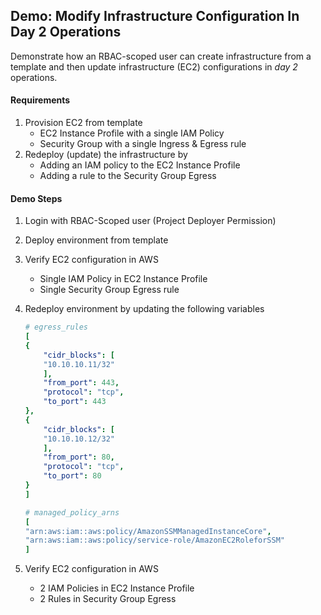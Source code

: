 ## Demo: Modify Infrastructure Configuration In Day 2 Operations
Demonstrate how an RBAC-scoped user can create infrastructure from a template and then update infrastructure (EC2) configurations in *day 2* operations.

#### Requirements
1. Provision EC2 from template
    - EC2 Instance Profile with a single IAM Policy
    - Security Group with a single Ingress & Egress rule
2. Redeploy (update) the infrastructure by
    - Adding an IAM policy to the EC2 Instance Profile
    - Adding a rule to the Security Group Egress


#### Demo Steps
1. Login with RBAC-Scoped user (Project Deployer Permission)
2. Deploy environment from template
3. Verify EC2 configuration in AWS
    - Single IAM Policy in EC2 Instance Profile
    - Single Security Group Egress rule
4. Redeploy environment by updating the following variables


    ```yaml
    # egress_rules
    [
    {
        "cidr_blocks": [
        "10.10.10.11/32"
        ],
        "from_port": 443,
        "protocol": "tcp",
        "to_port": 443
    },
    {
        "cidr_blocks": [
        "10.10.10.12/32"
        ],
        "from_port": 80,
        "protocol": "tcp",
        "to_port": 80
    }
    ]
    ```


    ```yaml
    # managed_policy_arns
    [
    "arn:aws:iam::aws:policy/AmazonSSMManagedInstanceCore",
    "arn:aws:iam::aws:policy/service-role/AmazonEC2RoleforSSM"
    ]
    ```


5. Verify EC2 configuration in AWS
    - 2 IAM Policies in EC2 Instance Profile
    - 2 Rules in Security Group Egress
